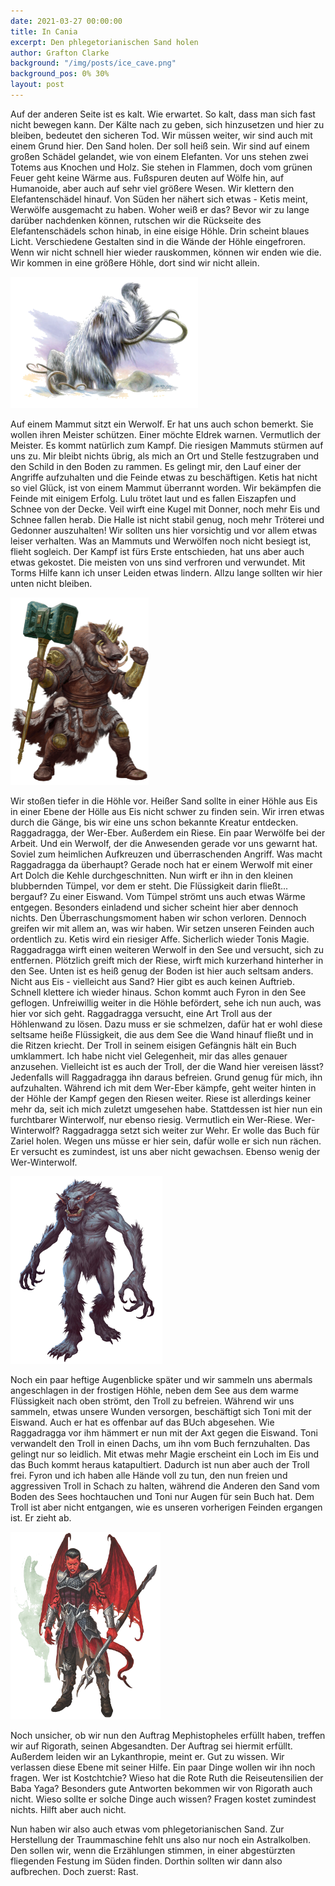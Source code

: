 ```yaml
---
date: 2021-03-27 00:00:00
title: In Cania
excerpt: Den phlegetorianischen Sand holen
author: Grafton Clarke
background: "/img/posts/ice_cave.png"
background_pos: 0% 30%
layout: post
---
```


Auf der anderen Seite ist es kalt. Wie erwartet. So kalt, dass man sich fast
nicht bewegen kann. Der Kälte nach zu geben, sich hinzusetzen und hier zu
bleiben, bedeutet den sicheren Tod. Wir müssen weiter, wir sind auch mit einem
Grund hier. Den Sand holen. Der soll heiß sein. Wir sind auf einem großen
Schädel gelandet, wie von einem Elefanten. Vor uns stehen zwei Totems aus
Knochen und Holz. Sie stehen in Flammen, doch vom grünen Feuer geht keine Wärme
aus. Fußspuren deuten auf Wölfe hin, auf Humanoide, aber auch auf sehr viel
größere Wesen. Wir klettern den Elefantenschädel hinauf. Von Süden her nähert
sich etwas - Ketis meint, Werwölfe ausgemacht zu haben. Woher weiß er das? Bevor
wir zu lange darüber nachdenken können, rutschen wir die Rückseite des
Elefantenschädels schon hinab, in eine eisige Höhle. Drin scheint blaues Licht.
Verschiedene Gestalten sind in die Wände der Höhle eingefroren. Wenn wir nicht
schnell hier wieder rauskommen, können wir enden wie die. Wir kommen in eine
größere Höhle, dort sind wir nicht allein.

![Mammut](/img/posts/mammoth.png)

Auf einem Mammut sitzt ein Werwolf. Er hat uns auch schon bemerkt. Sie wollen
ihren Meister schützen. Einer möchte Eldrek warnen. Vermutlich der Meister. Es
kommt natürlich zum Kampf. Die riesigen Mammuts stürmen auf uns zu. Mir bleibt
nichts übrig, als mich an Ort und Stelle festzugraben und den Schild in den
Boden zu rammen. Es gelingt mir, den Lauf einer der Angriffe aufzuhalten und die
Feinde etwas zu beschäftigen. Ketis hat nicht so viel Glück, ist von einem
Mammut überrannt worden. Wir bekämpfen die Feinde mit einigem Erfolg. Lulu
trötet laut und es fallen Eiszapfen und Schnee von der Decke. Veil wirft eine
Kugel mit Donner, noch mehr Eis und Schnee fallen herab. Die Halle ist nicht
stabil genug, noch mehr Tröterei und Gedonner auszuhalten! Wir sollten uns hier
vorsichtig und vor allem etwas leiser verhalten. Was an Mammuts und Werwölfen
noch nicht besiegt ist, flieht sogleich. Der Kampf ist fürs Erste entschieden,
hat uns aber auch etwas gekostet. Die meisten von uns sind verfroren und
verwundet. Mit Torms Hilfe kann ich unser Leiden etwas lindern. Allzu lange
sollten wir hier unten nicht bleiben.

![Raggadragga](/img/posts/Raggadragga.png)

Wir stoßen tiefer in die Höhle vor. Heißer Sand sollte in einer Höhle aus Eis in
einer Ebene der Hölle aus Eis nicht schwer zu finden sein. Wir irren etwas durch
die Gänge, bis wir eine uns schon bekannte Kreatur entdecken. Raggadragga, der
Wer-Eber. Außerdem ein Riese. Ein paar Werwölfe bei der Arbeit. Und ein Werwolf,
der die Anwesenden gerade vor uns gewarnt hat. Soviel zum heimlichen Aufkreuzen
und überraschenden Angriff. Was macht Raggadragga da überhaupt? Gerade noch hat
er einem Werwolf mit einer Art Dolch die Kehle durchgeschnitten. Nun wirft er
ihn in den kleinen blubbernden Tümpel, vor dem er steht. Die Flüssigkeit darin
fließt... bergauf? Zu einer Eiswand. Vom Tümpel strömt uns auch etwas Wärme entgegen.
Besonders einladend und sicher scheint hier aber dennoch nichts. Den Überraschungsmoment
haben wir schon verloren. Dennoch greifen wir mit allem an, was wir haben. Wir
setzen unseren Feinden auch ordentlich zu. Ketis wird ein riesiger Affe.
Sicherlich wieder Tonis Magie. Raggadragga wirft einen weiteren Werwolf in den
See und versucht, sich zu entfernen. Plötzlich greift mich der Riese, wirft mich
kurzerhand hinterher in den See. Unten ist es heiß genug der Boden ist hier auch
seltsam anders. Nicht aus Eis - vielleicht aus Sand? Hier gibt es auch keinen
Auftrieb. Schnell klettere ich wieder hinaus. Schon kommt auch Fyron in den See
geflogen. Unfreiwillig weiter in die Höhle befördert, sehe ich nun auch, was
hier vor sich geht. Raggadragga versucht, eine Art Troll aus der Höhlenwand zu
lösen. Dazu muss er sie schmelzen, dafür hat er wohl diese seltsame heiße
Flüssigkeit, die aus dem See die Wand hinauf fließt und in die Ritzen kriecht.
Der Troll in seinem eisigen Gefängnis hält ein Buch umklammert. Ich habe nicht
viel Gelegenheit, mir das alles genauer anzusehen. Vielleicht ist es auch der
Troll, der die Wand hier vereisen lässt? Jedenfalls will Raggadragga ihn daraus
befreien. Grund genug für mich, ihn aufzuhalten. Während ich mit dem Wer-Eber
kämpfe, geht weiter hinten in der Höhle der Kampf gegen den Riesen weiter. Riese
ist allerdings keiner mehr da, seit ich mich zuletzt umgesehen habe. Stattdessen
ist hier nun ein furchtbarer Winterwolf, nur ebenso riesig. Vermutlich ein
Wer-Riese. Wer-Winterwolf? Raggadragga setzt sich weiter zur Wehr. Er wolle das
Buch für Zariel holen. Wegen uns müsse er hier sein, dafür wolle er sich nun
rächen. Er versucht es zumindest, ist uns aber nicht gewachsen. Ebenso wenig der
Wer-Winterwolf.

![Eistroll](/img/posts/ice_troll.png)

Noch ein paar heftige Augenblicke später und wir sammeln uns abermals
angeschlagen in der frostigen Höhle, neben dem See aus dem warme Flüssigkeit
nach oben strömt, den Troll zu befreien. Während wir uns sammeln, etwas unsere
Wunden versorgen, beschäftigt sich Toni mit der Eiswand. Auch er hat es offenbar
auf das BUch abgesehen. Wie Raggadragga vor ihm hämmert er nun mit der Axt gegen
die Eiswand. Toni verwandelt den Troll in einen Dachs, um ihn vom Buch
fernzuhalten. Das gelingt nur so leidlich. Mit etwas mehr Magie erscheint ein
Loch im Eis und das Buch kommt heraus katapultiert. Dadurch ist nun aber auch
der Troll frei. Fyron und ich haben alle Hände voll zu tun, den nun freien und
aggressiven Troll in Schach zu halten, während die Anderen den Sand vom Boden
des Sees hochtauchen und Toni nur Augen für sein Buch hat. Dem Troll ist aber
nicht entgangen, wie es unseren vorherigen Feinden ergangen ist. Er zieht ab.

![Rigorath](/img/posts/rigorath.png)

Noch unsicher, ob wir nun den Auftrag Mephistopheles erfüllt haben, treffen wir
auf Rigorath, seinen Abgesandten. Der Auftrag sei hiermit erfüllt. Außerdem
leiden wir an Lykanthropie, meint er. Gut zu wissen. Wir verlassen diese Ebene
mit seiner Hilfe. Ein paar Dinge wollen wir ihn noch fragen. Wer ist Kostchtchie?
Wieso hat die Rote Ruth die Reiseutensilien der Baba Yaga? Besonders gute
Antworten bekommen wir von Rigorath auch nicht. Wieso sollte er solche Dinge
auch wissen? Fragen kostet zumindest nichts. Hilft aber auch nicht.

Nun haben wir also auch etwas vom phlegetorianischen Sand. Zur Herstellung der
Traummaschine fehlt uns also nur noch ein Astralkolben. Den sollen wir, wenn die
Erzählungen stimmen, in einer abgestürzten fliegenden Festung im Süden finden.
Dorthin sollten wir dann also aufbrechen. Doch zuerst: Rast.

